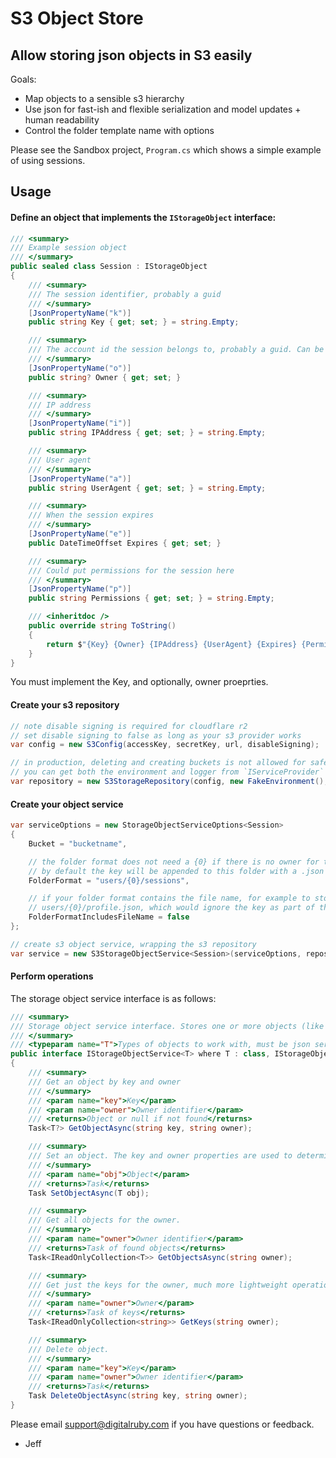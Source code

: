 # S3 Object Store

## Allow storing json objects in S3 easily

Goals:
- Map objects to a sensible s3 hierarchy
- Use json for fast-ish and flexible serialization and model updates + human readability
- Control the folder template name with options

Please see the Sandbox project, `Program.cs` which shows a simple example of using sessions.

## Usage

#### Define an object that implements the `IStorageObject` interface:

```cs
/// <summary>
/// Example session object
/// </summary>
public sealed class Session : IStorageObject
{
    /// <summary>
    /// The session identifier, probably a guid
    /// </summary>
    [JsonPropertyName("k")]
    public string Key { get; set; } = string.Empty;

    /// <summary>
    /// The account id the session belongs to, probably a guid. Can be null if no owner.
    /// </summary>
    [JsonPropertyName("o")]
    public string? Owner { get; set; }

    /// <summary>
    /// IP address
    /// </summary>
    [JsonPropertyName("i")]
    public string IPAddress { get; set; } = string.Empty;

    /// <summary>
    /// User agent
    /// </summary>
    [JsonPropertyName("a")]
    public string UserAgent { get; set; } = string.Empty;

    /// <summary>
    /// When the session expires
    /// </summary>
    [JsonPropertyName("e")]
    public DateTimeOffset Expires { get; set; }

    /// <summary>
    /// Could put permissions for the session here
    /// </summary>
    [JsonPropertyName("p")]
    public string Permissions { get; set; } = string.Empty;

    /// <inheritdoc />
    public override string ToString()
    {
        return $"{Key} {Owner} {IPAddress} {UserAgent} {Expires} {Permissions}";
    }
}
```

You must implement the Key, and optionally, owner proeprties.

#### Create your s3 repository

```cs
// note disable signing is required for cloudflare r2
// set disable signing to false as long as your s3 provider works
var config = new S3Config(accessKey, secretKey, url, disableSigning);

// in production, deleting and creating buckets is not allowed for safety
// you can get both the environment and logger from `IServiceProvider` when using a full .net 6 app.
var repository = new S3StorageRepository(config, new FakeEnvironment(), new NullLogger<S3StorageRepository>());
```

#### Create your object service

```cs
var serviceOptions = new StorageObjectServiceOptions<Session>
{
    Bucket = "bucketname",

    // the folder format does not need a {0} if there is no owner for the object (owner is null)
    // by default the key will be appended to this folder with a .json extension
    FolderFormat = "users/{0}/sessions",

    // if your folder format contains the file name, for example to store a user profile, you could use:
    // users/{0}/profile.json, which would ignore the key as part of the file name
    FolderFormatIncludesFileName = false
};

// create s3 object service, wrapping the s3 repository
var service = new S3StorageObjectService<Session>(serviceOptions, repository);
```

#### Perform operations

The storage object service interface is as follows:

```cs
/// <summary>
/// Storage object service interface. Stores one or more objects (like sessions) with an owner (like a user).
/// </summary>
/// <typeparam name="T">Types of objects to work with, must be json serializable</typeparam>
public interface IStorageObjectService<T> where T : class, IStorageObject
{
    /// <summary>
    /// Get an object by key and owner
    /// </summary>
    /// <param name="key">Key</param>
    /// <param name="owner">Owner identifier</param>
    /// <returns>Object or null if not found</returns>
    Task<T?> GetObjectAsync(string key, string owner);

    /// <summary>
    /// Set an object. The key and owner properties are used to determine the folder path
    /// </summary>
    /// <param name="obj">Object</param>
    /// <returns>Task</returns>
    Task SetObjectAsync(T obj);

    /// <summary>
    /// Get all objects for the owner.
    /// </summary>
    /// <param name="owner">Owner identifier</param>
    /// <returns>Task of found objects</returns>
    Task<IReadOnlyCollection<T>> GetObjectsAsync(string owner);

    /// <summary>
    /// Get just the keys for the owner, much more lightweight operation
    /// </summary>
    /// <param name="owner">Owner</param>
    /// <returns>Task of keys</returns>
    Task<IReadOnlyCollection<string>> GetKeys(string owner);

    /// <summary>
    /// Delete object.
    /// </summary>
    /// <param name="key">Key</param>
    /// <param name="owner">Owner identifier</param>
    /// <returns>Task</returns>
    Task DeleteObjectAsync(string key, string owner);
}
```

Please email support@digitalruby.com if you have questions or feedback.

- Jeff

